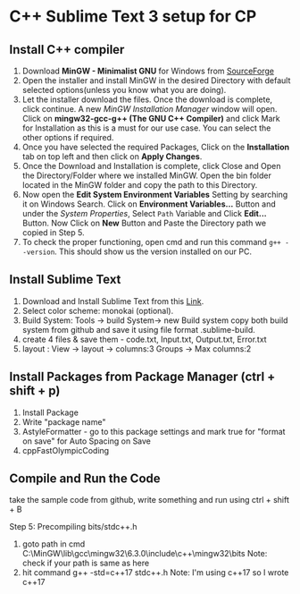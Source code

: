 # C++ Sublime Text 3 setup for CP

## Install C++ compiler

1. Download **MinGW - Minimalist GNU** for Windows from [SourceForge](https://sourceforge.net/projects/mingw/)
2. Open the installer and install MinGW in the desired Directory with default selected options(unless you know what you are doing).
3. Let the installer download the files. Once the download is complete, click continue. A new *MinGW Installation Manager* window will open. Click on **mingw32-gcc-g++ (The GNU C++ Compiler)** and click Mark for Installation as this is a must for our use case. You can select the other options if required.
4. Once you have selected the required Packages, Click on the **Installation** tab on top left and then click on **Apply Changes**.
5. Once the Download and Installation is complete, click Close and Open the Directory/Folder where we installed MinGW. Open the bin folder located in the MinGW folder and copy the path to this Directory.
6. Now open the **Edit System Environment Variables** Setting by searching it on Windows Search. Click on **Environment Variables...** Button and under the *System Properties*, Select `Path` Variable and Click **Edit...** Button. Now Click on **New** Button and Paste the Directory path we copied in Step 5.
7. To check the proper functioning, open cmd and run this command `g++ --version`. This should show us the version installed on our PC.

## Install Sublime Text

1. Download and Install Sublime Text from this [Link](https://www.sublimetext.com/3).
2. Select color scheme: monokai (optional).
3. Build System: Tools -> build System-> new Build system
   copy both build system from github and save it using file format .sublime-build.
4. create 4 files & save them - code.txt, Input.txt, Output.txt, Error.txt
5. layout : View -> layout -> columns:3
		 	      Groups -> Max columns:2

## Install Packages from Package Manager (ctrl + shift + p)

1. Install Package
2. Write "package name"
3. AstyleFormatter - go to this package settings and mark true for "format on save" for Auto Spacing on Save
4. cppFastOlympicCoding

## Compile and Run the Code
take the sample code from github, write something and run using ctrl + shift + B

Step 5: Precompiling bits/stdc++.h

1. goto path in cmd
	C:\MinGW\lib\gcc\mingw32\6.3.0\include\c++\mingw32\bits
	Note: check if your path is same as here
2. hit command
	g++ -std=c++17 stdc++.h
	Note: I'm using c++17 so I wrote c++17
